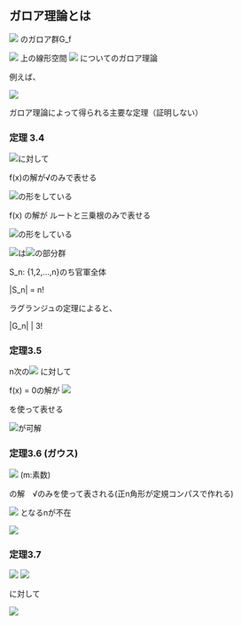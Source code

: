 ## ガロア理論とは

<img src="https://latex.codecogs.com/gif.latex?%5Cdpi%7B120%7D%20f%28x%29%20%3D%20c%28x-%5Calpha_1%29...%28x-%5Calpha_n%29"> のガロア群G_f

<img src="https://latex.codecogs.com/gif.latex?%5Cdpi%7B120%7D%20%5CBbb%20Q"> 上の線形空間 <img src="https://latex.codecogs.com/gif.latex?%5Cdpi%7B120%7D%20%5CBbb%20Q%28%5Calpha_1%2C%20...%2C%20%5Calpha_n%29"> についてのガロア理論

例えば、

<img src="https://latex.codecogs.com/gif.latex?%5Cdpi%7B120%7D%20dim%7E%20%5CBbb%20Q%28%5Calpha_1%2C%20...%2C%20%5Calpha_n%29/%5CBbb%20Q%20%3D%20%7CG_f%7C">

ガロア理論によって得られる主要な定理（証明しない）

### 定理 3.4

<img src="https://latex.codecogs.com/gif.latex?%5Cdpi%7B120%7D%20f%28x%29%5Cin%20%5CBbb%20Q">に対して

f(x)の解が√のみで表せる

<img src="https://latex.codecogs.com/gif.latex?%5Cdpi%7B120%7D%20%5CLeftrightarrow%20%7CG_f%7C%3D2%5En">の形をしている

f(x) の解が ルートと三乗根のみで表せる

<img src="https://latex.codecogs.com/gif.latex?%5Cdpi%7B120%7D%20%5CLeftrightarrow%20%7CG_f%7C%3D2%5En3%5Em">の形をしている

<img src="https://latex.codecogs.com/gif.latex?%5Cdpi%7B120%7D%20G_n">は<img src="https://latex.codecogs.com/gif.latex?%5Cdpi%7B120%7D%20S_n">の部分群

S_n: {1,2,...,n}のち官軍全体

|S_n| = n!

ラグランジュの定理によると、

|G_n| | 3!

### 定理3.5

n次の<img src="https://latex.codecogs.com/gif.latex?%5Cdpi%7B120%7D%20f%28x%29%5Cin%20Q%5Bx%5D"> に対して

f(x) = 0の解が <img src="https://latex.codecogs.com/gif.latex?%5Cdpi%7B120%7D%20%5Csqrt%5Bn%5D%20*%2C%20%5Csqrt%5Bn-1%5D%20*%2C%20...%2C%20%5Csqrt%5B3%5D%20*%2C%20%5Csqrt%5B%5D%20*">

を使って表せる

<img src="https://latex.codecogs.com/gif.latex?%5Cdpi%7B120%7D%20%5CLeftrightarrow%20G_f">が可解

### 定理3.6 (ガウス)

<img src="https://latex.codecogs.com/gif.latex?%5Cdpi%7B120%7D%20X%5Em%20-%201%20%3D%200"> (m:素数)

の解　√のみを使って表される(正n角形が定規コンパスで作れる)

<img src="https://latex.codecogs.com/gif.latex?%5Cdpi%7B120%7D%20%5CLeftrightarrow%20m%20%3D%202%5E%7B2%5En%7D%20+%201"> となるnが不在

<img src="https://latex.codecogs.com/gif.latex?%5Cdpi%7B120%7D%20%5CLeftrightarrow%20G_%7Bx%5E%7Bm-1%7D%20+%20..%20+%201%7D">

### 定理3.7

<img src="https://latex.codecogs.com/gif.latex?%5Cdpi%7B120%7D%20f%28x%29%20%5Cin%20Q%5Bx%5D">

<img src="https://latex.codecogs.com/gif.latex?%5Cdpi%7B120%7D%20f%28x%29%20%3D%20c%28x-%5Calpha_1%29...%28x-%5Calpha_n%29%20%7E%7E%7E%7E%20%5Calpha_i%20%5Cin%20%5CBbb%20C">

に対して

<img src="https://latex.codecogs.com/gif.latex?%5Cdpi%7B120%7D%20%5Cexists%20m_1%2C%20...%2C%20m_n%5Cin%20%5CBbb%20N%2C%20%5Cexists%20g_1%2C%20...%2C%20g_n%5Cin%20%5CBbb%20Q%5Bx%5D">
